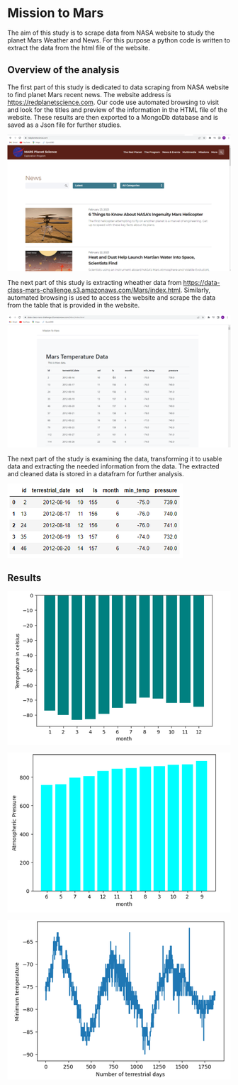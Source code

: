 # Mission to Mars
The aim of this study is to scrape data from NASA website to study the planet Mars Weather and News. For this purpose a python code is written to extract the data from the html file of the website.

## Overview of the analysis
The first part of this study is dedicated to data scraping from NASA website to find planet Mars recent news. The website address is https://redplanetscience.com. Our code use automated browsing to visit and look for the titles and preview of the information in the HTML file of the website. These results are then exported to a MongoDb database and is saved as a Json file for further studies.

![Mars_News_Website](Resources/articles_website.PNG)


The next part of this study is extracting wheather data from https://data-class-mars-challenge.s3.amazonaws.com/Mars/index.html. Similarly, automated browsing is used to access the website and scrape the data from the table that is provided in the website.


![Mars_Whether_Website](Resources/Wheather_data_website.PNG)

The next part of the study is examining the data, transforming it to usable data and extracting the needed information from the data. The extracted and cleaned data is stored in a datafram for further analysis.

![Pandas_data_frame](Resources/pandas_imported_data.PNG)

## Results


![Mars_Whether_Website](Resources/temp_by_month.PNG)

![Mars_Whether_Website](Resources/pressure_by_month.PNG)

![Mars_Whether_Website](Resources/temp_by_Earth_day.PNG)

